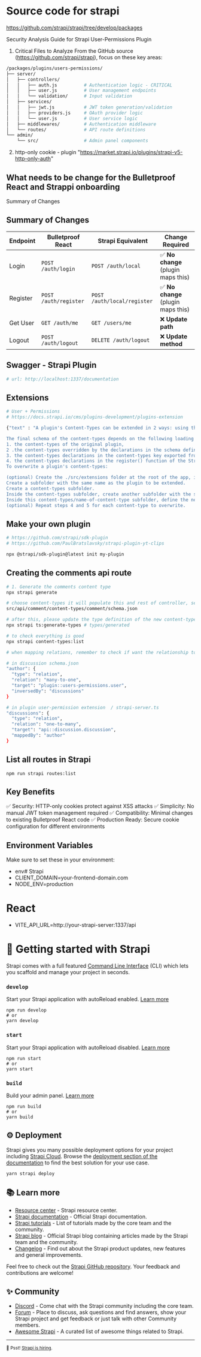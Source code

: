 # Source code for strapi 
https://github.com/strapi/strapi/tree/develop/packages


Security Analysis Guide for Strapi User-Permissions Plugin
1. Critical Files to Analyze
From the GitHub source (https://github.com/strapi/strapi), focus on these key areas:
```bash
/packages/plugins/users-permissions/
├── server/
│   ├── controllers/
│   │   ├── auth.js          # Authentication logic - CRITICAL
│   │   ├── user.js          # User management endpoints
│   │   └── validation/      # Input validation
│   ├── services/
│   │   ├── jwt.js           # JWT token generation/validation
│   │   ├── providers.js     # OAuth provider logic
│   │   └── user.js          # User service logic
│   ├── middlewares/         # Authentication middleware
│   └── routes/              # API route definitions
└── admin/
    └── src/                 # Admin panel components
```

2. http-only cookie - plugin "https://market.strapi.io/plugins/strapi-v5-http-only-auth"


## What needs to be change for the Bulletproof React and Strappi onboarding 

Summary of Changes
## Summary of Changes

| Endpoint | Bulletproof React | Strapi Equivalent | Change Required |
|----------|------------------|-------------------|-----------------|
| Login | `POST /auth/login` | `POST /auth/local` | ✅ **No change** (plugin maps this) |
| Register | `POST /auth/register` | `POST /auth/local/register` | ✅ **No change** (plugin maps this) |
| Get User | `GET /auth/me` | `GET /users/me` | ❌ **Update path** |
| Logout | `POST /auth/logout` | `DELETE /auth/logout` | ❌ **Update method** |


## Swagger - Strapi Plugin

```bash
# url: http://localhost:1337/documentation

```

## Extensions 

```bash
# User + Permissions 
# https://docs.strapi.io/cms/plugins-development/plugins-extension

{"text" : "A plugin's Content-Types can be extended in 2 ways: using the programmatic interface within strapi-server.js|ts and by overriding the content-types schemas.

The final schema of the content-types depends on the following loading order:
1. the content-types of the original plugin,
2 .the content-types overridden by the declarations in the schema defined in ./src/extensions/plugin-name/content-types/content-type-name/schema.json
3. the content-types declarations in the content-types key exported from strapi-server.js|ts
4. the content-types declarations in the register() function of the Strapi application
To overwrite a plugin's content-types:

(optional) Create the ./src/extensions folder at the root of the app, if the folder does not already exist.
Create a subfolder with the same name as the plugin to be extended.
Create a content-types subfolder.
Inside the content-types subfolder, create another subfolder with the same singularName as the content-type to overwrite.
Inside this content-types/name-of-content-type subfolder, define the new schema for the content-type in a schema.json file (see schema documentation).
(optional) Repeat steps 4 and 5 for each content-type to overwrite.
```

## Make your own plugin 

```bash 
# https://github.com/strapi/sdk-plugin
# https://github.com/PaulBratslavsky/strapi-plugin-yt-clips

npx @strapi/sdk-plugin@latest init my-plugin

```

## Creating the comments api route

```bash
# 1. Generate the comments content type
npx strapi generate

# choose content-types it will populate this and rest of controller, service etc..
src/api/comment/content-types/comment/schema.json

# after this, please update the type definition of the new content-types if not vscode will complain 
npx strapi ts:generate-types # types/generated 

# to check everything is good 
npx strapi content-types:list

# when mapping relations, remember to check if want the relationship to be bidirectional, if yes you need to add to both side of the model 

# in discussion schema.json 
"author": {
  "type": "relation",
  "relation": "many-to-one",
  "target": "plugin::users-permissions.user",
  "inversedBy": "discussions"
}

# in plugin user-permission extension  / strapi-server.ts 
"discussions": {
  "type": "relation",
  "relation": "one-to-many",
  "target": "api::discussion.discussion",
  "mappedBy": "author"
}

```


## List all routes in Strapi
`npm run strapi routes:list`



## Key Benefits
✅ Security: HTTP-only cookies protect against XSS attacks
✅ Simplicity: No manual JWT token management required
✅ Compatibility: Minimal changes to existing Bulletproof React code
✅ Production Ready: Secure cookie configuration for different environments

## Environment Variables
Make sure to set these in your environment:
-  env# Strapi
- CLIENT_DOMAIN=your-frontend-domain.com
- NODE_ENV=production

# React
- VITE_API_URL=http://your-strapi-server:1337/api


# 🚀 Getting started with Strapi

Strapi comes with a full featured [Command Line Interface](https://docs.strapi.io/dev-docs/cli) (CLI) which lets you scaffold and manage your project in seconds.

### `develop`

Start your Strapi application with autoReload enabled. [Learn more](https://docs.strapi.io/dev-docs/cli#strapi-develop)

```
npm run develop
# or
yarn develop
```

### `start`

Start your Strapi application with autoReload disabled. [Learn more](https://docs.strapi.io/dev-docs/cli#strapi-start)

```
npm run start
# or
yarn start
```

### `build`

Build your admin panel. [Learn more](https://docs.strapi.io/dev-docs/cli#strapi-build)

```
npm run build
# or
yarn build
```

## ⚙️ Deployment

Strapi gives you many possible deployment options for your project including [Strapi Cloud](https://cloud.strapi.io). Browse the [deployment section of the documentation](https://docs.strapi.io/dev-docs/deployment) to find the best solution for your use case.

```
yarn strapi deploy
```

## 📚 Learn more

- [Resource center](https://strapi.io/resource-center) - Strapi resource center.
- [Strapi documentation](https://docs.strapi.io) - Official Strapi documentation.
- [Strapi tutorials](https://strapi.io/tutorials) - List of tutorials made by the core team and the community.
- [Strapi blog](https://strapi.io/blog) - Official Strapi blog containing articles made by the Strapi team and the community.
- [Changelog](https://strapi.io/changelog) - Find out about the Strapi product updates, new features and general improvements.

Feel free to check out the [Strapi GitHub repository](https://github.com/strapi/strapi). Your feedback and contributions are welcome!

## ✨ Community

- [Discord](https://discord.strapi.io) - Come chat with the Strapi community including the core team.
- [Forum](https://forum.strapi.io/) - Place to discuss, ask questions and find answers, show your Strapi project and get feedback or just talk with other Community members.
- [Awesome Strapi](https://github.com/strapi/awesome-strapi) - A curated list of awesome things related to Strapi.

---

<sub>🤫 Psst! [Strapi is hiring](https://strapi.io/careers).</sub>
